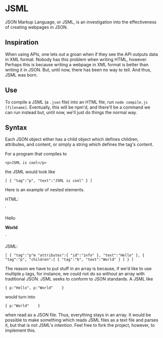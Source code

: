 # JSML

JSON Markup Language, or JSML, is an investigation into the effectiveness of creating webpages in JSON.

## Inspiration

When using APIs, one lets out a groan when if they see the API outputs data in XML format. Nobody has this problem when writing HTML, however. Perhaps this is because writing a webpage in XML format is better than writing it in JSON. But, until now, there has been no way to tell. And thus, JSML was born. 

## Use

To compile a JSML (a `.json` file) into an HTML file, run `node compile.js [filename]`. Eventually, this will be npm'd, and there'll be a command we can run instead but, until now, we'll just do things the normal way.

## Syntax

Each JSON object either has a child object which defines children, attributes, and content, or simply a string which defines the tag's content.

For a program that compiles to 

`<p>JSML is cool</p>`

the JSML would look like

`[
	{
		"tag":"p",
		"text":"JSML is cool"
	}
]`



Here is an example of nested elements.

HTML:

`<div>
	<p id="info">Hello</p>
	<p>
		<b>World</b>
	</p>
</div>`

JSML:

`[
	{
		"tag":"p"m
		"attributes":{
			"id":"info"
		},
		"text":"Hello"
	},
	{
		"tag":"p",
		"children":[
			{
				"tag":"b",
				"text":"World"
			}
		]
	}
]`

The reason we have to put stuff in an array is because, if we'd like to use multiple `p` tags, for instance, we could not do so without an array with traditional JSON. JSML seeks to conform to JSON standards. A JSML like

`{
	p:"Hello",
	p:"World"	
}`

would turn into 

`{
	p:"World"	
}`

when read as a JSON file. Thus, everything stays in an array. It would be possible to make something which reads JSML files as a text file and parses it, but that is not JSML's intention. Feel free to fork the project, however, to implement this.